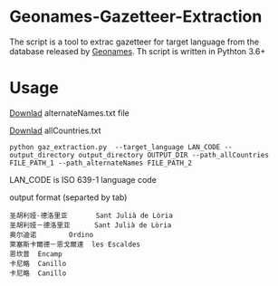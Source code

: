 # Geonames-Gazetteer-Extraction
The script is a tool to extrac gazetteer for target language from the database released by [Geonames](https://www.geonames.org/).
Th script is written in Pythton 3.6+
# Usage
[Downlad](https://www.dropbox.com/s/oweqmcdwesa701j/alternateNames.txt?dl=0) alternateNames.txt file

[Downlad](https://www.dropbox.com/s/jik9lvx13wp8zhd/allCountries.txt?dl=0) allCountries.txt

```
python gaz_extraction.py  --target_language LAN_CODE --output_directory output_directory OUTPUT_DIR --path_allCountries FILE_PATH_1 --path_alternateNames FILE_PATH_2
```
LAN_CODE is ISO 639-1 language code

output format (separted by tab)
```
圣胡利娅-德洛里亚       Sant Julià de Lòria
圣胡利娅－德洛里亚      Sant Julià de Lòria
奥尔迪诺        Ordino
萊塞斯卡爾德－恩戈爾達  les Escaldes
恩坎普  Encamp
卡尼略  Canillo
卡尼略  Canillo
````
